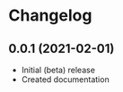 # Changelog
<!--
	Placeholder for the next version (add instead of version-number-headline below):
	## __WORK IN PROGRESS__
-->
## 0.0.1 (2021-02-01)
* Initial (beta) release
* Created documentation